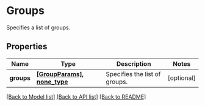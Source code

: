 # Groups

Specifies a list of groups.

## Properties
Name | Type | Description | Notes
------------ | ------------- | ------------- | -------------
**groups** | [**[GroupParams], none_type**](GroupParams.md) | Specifies the list of groups. | [optional] 

[[Back to Model list]](../README.md#documentation-for-models) [[Back to API list]](../README.md#documentation-for-api-endpoints) [[Back to README]](../README.md)


